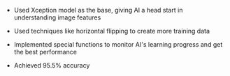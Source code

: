 - Used Xception model as the base, giving AI a head start in understanding image features

- Used techniques like horizontal flipping to create more training data

- Implemented special functions to monitor AI's learning progress and get the best performance

- Achieved 95.5% accuracy

